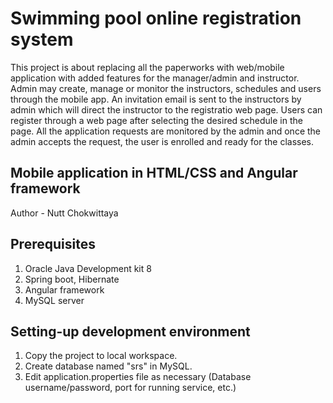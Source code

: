 # Swimming pool online registration system
This project is about replacing all the paperworks with web/mobile application with added features for the manager/admin and instructor. Admin may create, manage or monitor the instructors, schedules and users through the mobile app. An invitation email is sent to the instructors by admin which will direct the instructor to the registratio web page. Users can register through a web page after selecting the desired schedule in the page. All the application requests are monitored by the admin and once the admin accepts the request, the user is enrolled and ready for the classes.

## Mobile application in HTML/CSS and Angular framework
Author - Nutt Chokwittaya

## Prerequisites
1. Oracle Java Development kit 8
2. Spring boot, Hibernate
3. Angular framework
4. MySQL server

## Setting-up development environment
1. Copy the project to local workspace.
2. Create database named "srs" in MySQL.
3. Edit application.properties file as necessary (Database username/password, port for running service, etc.)
